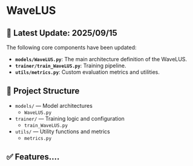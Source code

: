 # WaveLUS

## 📅 Latest Update: 2025/09/15

The following core components have been updated:

- **`models/WaveLUS.py`**: The main architecture definition of the WaveLUS.
- **`trainer/train_WaveLUS.py`**: Training pipeline.
- **`utils/metrics.py`**: Custom evaluation metrics and utilities.

## 📁 Project Structure

- `models/` — Model architectures  
  - `WaveLUS.py`
- `trainer/` — Training logic and configuration  
  - `train_WaveLUS.py`
- `utils/` — Utility functions and metrics  
  - `metrics.py`

## ✅ Features....
